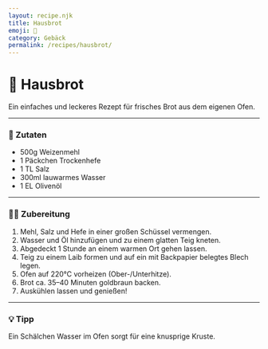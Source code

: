 ```yaml
---
layout: recipe.njk
title: Hausbrot
emoji: 🥖
category: Gebäck
permalink: /recipes/hausbrot/
---
```


# 🥖 Hausbrot

Ein einfaches und leckeres Rezept für frisches Brot aus dem eigenen Ofen.

---

### 🛒 Zutaten

- 500g Weizenmehl
- 1 Päckchen Trockenhefe
- 1 TL Salz
- 300ml lauwarmes Wasser
- 1 EL Olivenöl

---

### 👩‍🍳 Zubereitung

1. Mehl, Salz und Hefe in einer großen Schüssel vermengen.
2. Wasser und Öl hinzufügen und zu einem glatten Teig kneten.
3. Abgedeckt 1 Stunde an einem warmen Ort gehen lassen.
4. Teig zu einem Laib formen und auf ein mit Backpapier belegtes Blech legen.
5. Ofen auf 220°C vorheizen (Ober-/Unterhitze).
6. Brot ca. 35–40 Minuten goldbraun backen.
7. Auskühlen lassen und genießen!

---

### 💡 Tipp

Ein Schälchen Wasser im Ofen sorgt für eine knusprige Kruste.
